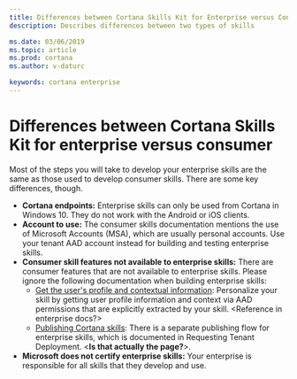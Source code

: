 ```yaml
---
title: Differences between Cortana Skills Kit for Enterprise versus Consumer
description: Describes differences between two types of skills

ms.date: 03/06/2019
ms.topic: article
ms.prod: cortana
ms.author: v-daturc

keywords: cortana enterprise
---  
```


# Differences between Cortana Skills Kit for enterprise versus consumer

Most of the steps you will take to develop your enterprise skills are the same as those used to develop consumer skills. There are some key differences, though.

- **Cortana endpoints:** Enterprise skills can only be used from Cortana in Windows 10. They do not work with the Android or iOS clients.
- **Account to use:** The consumer skills documentation mentions the use of Microsoft Accounts (MSA), which are usually personal accounts. Use your tenant AAD account instead for building and testing enterprise skills.
- **Consumer skill features not available to enterprise skills:** There are consumer features that are not available to enterprise skills. Please ignore the following documentation when building enterprise skills:
    - [Get the user's profile and contextual information](https://docs.microsoft.com/en-us/cortana/skills/get-user-profile-context): Personalize your skill by getting user profile information and context via AAD permissions that are explicitly extracted by your skill. <Reference in enterprise docs?>
    - [Publishing Cortana skills](https://docs.microsoft.com/en-us/cortana/skills/publish-skill): There is a separate publishing flow for enterprise skills, which is documented in Requesting Tenant Deployment. <**Is that actually the page?**>.
- **Microsoft does not certify enterprise skills:** Your enterprise is responsible for all skills that they develop and use.
